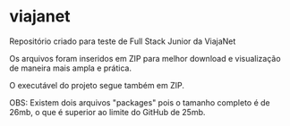 # viajanet
Repositório criado para teste de Full Stack Junior da ViajaNet

Os arquivos foram inseridos em ZIP para melhor download e visualização de maneira mais ampla e prática.

O executável do projeto segue também em ZIP.

OBS: Existem dois arquivos "packages" pois o tamanho completo é de 26mb, o que é superior ao limite do GitHub de 25mb.
